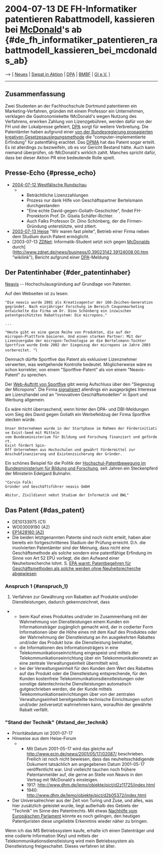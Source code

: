 # 2004-07-13 DE FH-Informatiker patentieren Rabattmodell, kassieren bei [McDonald](McDonald "wikilink")\'s ab {#de_fh_informatiker_patentieren_rabattmodell_kassieren_bei_mcdonalds_ab}

\--\> \[ [ Neues](SwpatcninoDe "wikilink") \| [ Swpat in
Aktion](SwpikxraniDe "wikilink") \| [
DPA](DeutschePresseAgenturDe "wikilink") \| [
BMBF](SwpatbmbfDe "wikilink") \| [ GI e.V.](SwpatgievDe "wikilink") \]

------------------------------------------------------------------------

## Zusammenfassung

Zwei Studenten an der Fachhochschule Dortmund patentieren ein
Marketing-Verfahren, gründen mit einem Professor ein Unternehmen,
verklagen die Gastronomiekette !McDonald\'s wegen Nutzung des
Verfahrens, erwirken Zahlung von Lizenzgebühren, werden dafür von der FH
und der Lokalpresse gefeiert, [ DPA](DeutschePresseAgenturDe "wikilink")
sorgt für weitere Verbreitung. Die Patentämter haben aufgrund einer [
von der Bundesregierung propagierten](SwpatbmjDe "wikilink") [kreativen
Gesetzesauslegungsmethode](http://swpat.ffii.org/analyse/epue52/exeg/ "wikilink")
die \"computer-implementierte Erfindung\" für patentfähig erachtet. Das
[ DPMA](SwpatdpmaDe "wikilink") hat das Patent sogar erteilt. Es ist
allerdings zu bezweifeln, ob es vor Gericht Bestand hätte. Auch kann
niemand überprüfen, ob !McDonald\'s wirklich zahlt. Manches spricht
dafür, dass bei dieser Aktion PR eine bedeutende Rolle spielt.

## Presse-Echo {#presse_echo}

-   [2004-07-12 Westfälische
    Rundschau](http://www.westfaelische-rundschau.de/wr/wr.staedtenews.volltext.php?kennung=on1wrLOKStaDortmund38179&zulieferer=wr&kategorie=LOK&rubrik=Stadt®ion=Dortmund&auftritt=&dbserver=1 "wikilink")
    -   -   Beträchtliche Lizenzzahlungen
        -   Prozess nur dank Hilfe von Geschäftspartner Bertelsmann
            durchgestanden
        -   \"Eine echte David-gegen-Goliath-Geschichte\", findet
            FH-Prorektorin Prof. Dr. Gisela Schäfer-Richter.
        -   Auch Falks Professor Dr. Dino Schönberg, der die
            Firmen-Gründung unterstützte, wird zitiert.
-   [2003-07-13
    Heise](http://www.heise.de/newsticker/meldung/49061 "wikilink")
    \"Wir waren fast pleite\", Betrieb einer Firma neben dem Studium
    durch Patent ermöglicht.
-   [2003-07-13 [ZDNet](ZDNet "wikilink"): Informatik-Student setzt sich
    gegen [McDonalds](McDonalds "wikilink")
    durch](http://www.zdnet.de/news/business/0,39023142,39124008,00.htm "wikilink"),
    Bericht aufgrund einer [
    DPA](DeutschePresseAgenturDe "wikilink")-Meldung

## Der Patentinhaber {#der_patentinhaber}

[Neavis](http://www.neavis.com/ "wikilink") \-- Hochschulausgründung auf
Grundlage von Patenten.

Auf den Webseiten ist zu lesen:

`"Die neavis wurde 2001 als Kreativagentur der 160-Zeichen-Generation`\
`gegründet. Nach einjähriger Forschung im Bereich Couponmarketing`\
`entwickelte die Firma um Dr. Dino Schönberg ein inzwischen`\
`patentgeschütztes Rabattsystem: Die micropons."`

`...`

`"Heute gibt es eine ganze Reihe von Produkten, die auf der`\
`micropon-Plattform basieren. Und einen starken Partner: Mit der`\
`Lizenzvergabe der micropon-Technologie an die Bertelsmann-Tochter`\
`Sportfive wurde Ende 2002 der Siegeszug der micropons im Jahre 2003`\
`vorbereitet. "`\

Demnach dürfte Sportfive das Patent als exklusiver Lizenznehmer
verwerten, was weitgehende Kontrolle bedeutet. Möglicherweise wäre es
schon korrekter, von einem \"Sportfive-Patent\" als von einem
\"Neavis-Patent\" zu sprechen.

Der [Web-Auftritt von Sportfive](http://www.sportfive.de/ "wikilink")
gibt wenig Aufschluss über den \"Siegeszug der Micropons\". Die Firma
[signalisiert](http://www.sportfive.de/staticsite/staticsite.php?menuid=101&topmenu=100 "wikilink")
allerdings ein ausgeprägtes Interesse am Lizenzhandel und an
\"innovativen Geschäftsmodellen\" in Sport und Werbung allgemein.

Es wäre nicht überraschend, wenn hinter den DPA- und DBI-Meldungen vom
Sieg des David gegen Goliath ein Werbefeldzug der Firma Sportfive
stecken würde.

`Unser Unternehmen wurde in der Startphase im Rahmen der Förderinitiative Exist-Seed mit Mitteln`\
`vom Bundesministerium für Bildung und Forschung finanziert und gefördert.`\
`Exist fördert Spin-Off Unternehmen aus Hochschulen und gewährt Fördermittel zur`\
`Anschubfinanzierung und Existenzsicherung der Gründer.`

Ein schönes Beispiel für die Politik der [ Hochschul-Patentbewegung im
Bundesministerium für Bildung und Forschung](SwpatbmbfDe "wikilink"),
seit Jahren ein Steckenpferd der Ministerin Edelgard Bulmahn.

`"Corvin Falk:`\
`Gründer und Geschäftsführer neavis GmbH`

`Abitur, Zivildienst nebst Studium der Informatik und BWL"`

## Das Patent {#das_patent}

-   DE10133975 (C1)
-   WO03009190 (A2)
-   [EP1428160
    (A2)](http://v3.espacenet.com/textdoc?DB=EPODOC&IDX=EP1428160 "wikilink")
-   Die beiden letztgenannten Patente sind noch nicht erteilt, haben
    aber bereits ein fortgeschrittenes Stadium der Prüfung erreicht.
    D.h. die involvierten Patentämter sind der Meinung, dass nicht eine
    Geschäftsmethode als solche sondern eine patentfähige Erfindung im
    Sinne von Art 52 EPÜ vorliegt, die den Aufwand einer
    Neuheitsrecherche lohnt. S. [EPA warnt: Patentbegehren für
    Geschäftsmethoden als solche werden ohne Neuheitsrecherche
    abgewiesen](http://swpat.ffii.org/news/epon023/index.de.html "wikilink")

### Anspruch 1 {#anspruch_1}

1.  Verfahren zur Gewährung von Rabatten auf Produkte und/oder
    Dienstleistungen, dadurch gekennzeichnet, dass

-   -   beim Kauf eines Produktes und/oder im Zusammenhang mit der
        Wahrnehmung von Dienstleistungen einem Kunden ein
        Informationsträger zugänglich gemacht wird, der in codierter
        Form Informationen über die Höhe eines mit dem Kauf des
        Produktes oder der Wahrnehmung der Dienstleistung an ihn
        ausgekehrten Rabattes und/oder das Produkt bzw. die
        Dienstleistung beinhaltet,
    -   die Informationen des Informationsträgers in eine
        Telekommunikationseinrichtung eingespeist und mittels der
        Telekommunikationseinrichtung über ein Telekommunikationsnetz an
        eine zentrale Verwaltungseinheit übermittelt wird,
    -   bei der Verwaltungseinheit für den Kunden dem Wert des Rabattes
        auf das Produkt oder die Dienstleistung entsprechende, für den
        Kunden kostenfreie Telekommunikationsdienstleistungen oder
        sonstige datentechnische Dienstleistungen automatisch
        gutgeschrieben werden, die der Kunde mittels
        Telekommunikationseinrichtungen über von der zentralen
        Verwaltungseinheit bereitgestellte technische Einrichtungen
        sofort und/oder zeitversetzt wahrnehmen kann, woraufhin der
        gewährte Rabatt verfällt.

### \"Stand der Technik\" {#stand_der_technik}

-   Prioritätsdatum ist 2001-07-17
-   Hinweise aus dem Heise-Forum
    -   -   Mit Datum 2001-05-17 wird das gleiche auf
            <http://www.ecin.de/news/2001/05/17/02087/> beschrieben.
            Freilich ist noch nicht bewiesen, dass das
            neuheitsschädigende Dokument tatsächlich am angegebenen
            Datum 2001-05-17 veröffentlicht war. Und vielleicht tauchen
            noch frühere Patentanmelder auf, die gerne an Stelle von
            Neavis in den Vertrag mit !McDonald\'s einsteigen.
        -   1917:
            <http://www.dhm.de/lemo/objekte/pict/d2z11725/index.html>
        -   1940:
            <http://www.dhm.de/lemo/objekte/pict/d2b05372/index.html>
-   Der Universalrechner aus der Zeit von Turing und Zuse, und alles,
    was hier zusätzlich geleistet wurde, liegt außerhalb des Gebiets der
    \"Technik\" im Sinne des Patentrechts. Mit etwas [ Nachhilfe vom
    Europäischen Parlament](Europarl0309De "wikilink") könnte es noch
    gelingen, den heutigen Patentjuristen diese ungeliebte Erkenntnis
    wieder näher zu bringen.

Wenn ich das MS Betriebssystem kaufe, erhalte ich einen Datenträger und
eine codierte Information (Key) und mittels der
Telekommunikationsdienstleistung wird mein Betriebssystem als
Dienstleistung freigeschaltet. Dieses verfahren ist älter.
